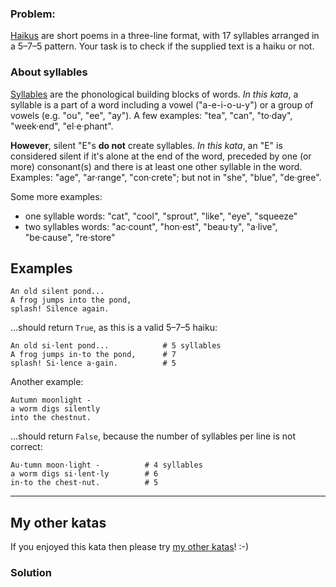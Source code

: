 ### Problem:
<p><a href="https://en.wikipedia.org/wiki/Haiku_in_English" target="_blank">Haikus</a> are short poems in a three-line format, with 17 syllables arranged in a 5&#x2013;7&#x2013;5 pattern. Your task is to check if the supplied text is a haiku or not.</p>
<h3 id="about-syllables">About syllables</h3>
<p><a href="https://en.wikipedia.org/wiki/Syllable" target="_blank">Syllables</a> are the phonological building blocks of words. <em>In this kata</em>, a syllable is a part of a word including a vowel (&quot;a-e-i-o-u-y&quot;) or a group of vowels (e.g. &quot;ou&quot;, &quot;ee&quot;, &quot;ay&quot;). A few examples: &quot;tea&quot;, &quot;can&quot;, &quot;to&#xB7;day&quot;, &quot;week&#xB7;end&quot;, &quot;el&#xB7;e&#xB7;phant&quot;.</p>
<p><strong>However</strong>, silent &quot;E&quot;s <strong>do not</strong> create syllables. <em>In this kata</em>, an &quot;E&quot; is considered silent if it&apos;s alone at the end of the word, preceded by one (or more) consonant(s) and there is at least one other syllable in the word. Examples: &quot;age&quot;, &quot;ar&#xB7;range&quot;, &quot;con&#xB7;crete&quot;; but not in &quot;she&quot;, &quot;blue&quot;, &quot;de&#xB7;gree&quot;.</p>
<p>Some more examples:</p>
<ul>
<li>one syllable words: &quot;cat&quot;, &quot;cool&quot;, &quot;sprout&quot;, &quot;like&quot;, &quot;eye&quot;, &quot;squeeze&quot;</li>
<li>two syllables words: &quot;ac&#xB7;count&quot;, &quot;hon&#xB7;est&quot;, &quot;beau&#xB7;ty&quot;, &quot;a&#xB7;live&quot;, &quot;be&#xB7;cause&quot;, &quot;re&#xB7;store&quot;</li>
</ul>
<h2 id="examples">Examples</h2>
<pre><code>An old silent pond...
A frog jumps into the pond,
splash! Silence again.</code></pre><p>...should return <code>True</code>, as this is a valid 5&#x2013;7&#x2013;5 haiku:</p>
<pre><code>An old si&#xB7;lent pond...            # 5 syllables
A frog jumps in&#xB7;to the pond,      # 7
splash! Si&#xB7;lence a&#xB7;gain.          # 5</code></pre><p>Another example:</p>
<pre><code>Autumn moonlight -
a worm digs silently
into the chestnut.</code></pre><p>...should return <code>False</code>, because the number of syllables per line is not correct:</p>
<pre><code>Au&#xB7;tumn moon&#xB7;light -          # 4 syllables
a worm digs si&#xB7;lent&#xB7;ly        # 6
in&#xB7;to the chest&#xB7;nut.          # 5</code></pre><hr>
<h2 id="my-other-katas">My other katas</h2>
<p>If you enjoyed this kata then please try <a href="https://www.codewars.com/collections/katas-created-by-anter69" target="_blank">my other katas</a>! :-)</p>

### Solution